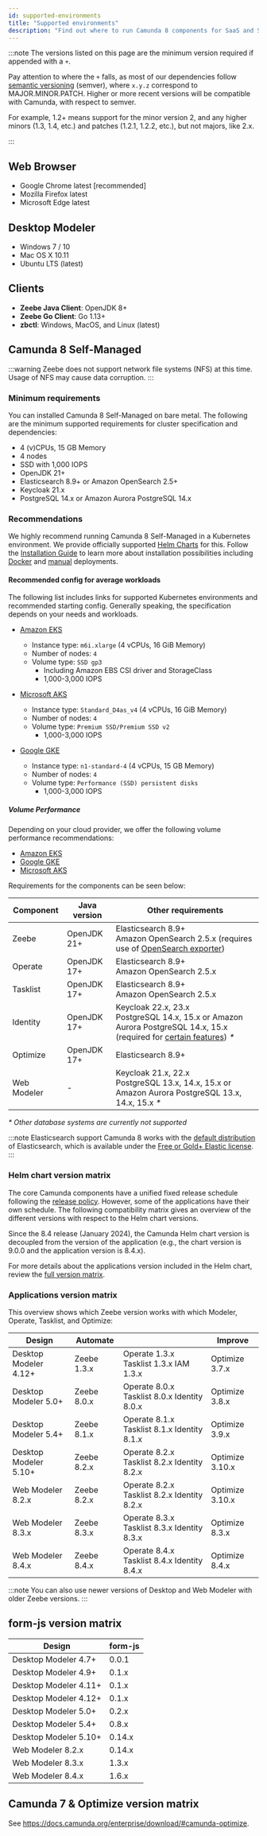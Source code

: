 ```yaml
---
id: supported-environments
title: "Supported environments"
description: "Find out where to run Camunda 8 components for SaaS and Self-Managed, including Optimize for both Camunda 8 and Camunda 7."
---
```


:::note
The versions listed on this page are the minimum version required if appended with a `+`.

Pay attention to where the `+` falls, as most of our dependencies follow [semantic versioning](https://semver.org/) (semver), where `x.y.z` correspond to MAJOR.MINOR.PATCH. Higher or more recent versions will be compatible with Camunda, with respect to semver.

For example, 1.2+ means support for the minor version 2, and any higher minors (1.3, 1.4, etc.) and patches (1.2.1, 1.2.2, etc.), but not majors, like 2.x.

:::

## Web Browser

- Google Chrome latest [recommended]
- Mozilla Firefox latest
- Microsoft Edge latest

## Desktop Modeler

- Windows 7 / 10
- Mac OS X 10.11
- Ubuntu LTS (latest)

## Clients

- **Zeebe Java Client**: OpenJDK 8+
- **Zeebe Go Client**: Go 1.13+
- **zbctl**: Windows, MacOS, and Linux (latest)

## Camunda 8 Self-Managed

:::warning
Zeebe does not support network file systems (NFS) at this time. Usage of NFS may cause data corruption.
:::

### Minimum requirements

You can installed Camunda 8 Self-Managed on bare metal. The following are the minimum supported requirements for cluster specification and dependencies:

- 4 (v)CPUs, 15 GB Memory
- 4 nodes
- SSD with 1,000 IOPS
- OpenJDK 21+
- Elasticsearch 8.9+ or Amazon OpenSearch 2.5+
- Keycloak 21.x
- PostgreSQL 14.x or Amazon Aurora PostgreSQL 14.x

### Recommendations

We highly recommend running Camunda 8 Self-Managed in a Kubernetes environment. We provide officially supported [Helm Charts](/self-managed/platform-deployment/helm-kubernetes/overview.md) for this. Follow the [Installation Guide](/self-managed/platform-deployment/overview.md) to learn more about installation possibilities including [Docker](/self-managed/platform-deployment/docker.md) and [manual](/self-managed/platform-deployment/manual.md) deployments.

#### Recommended config for average workloads

The following list includes links for supported Kubernetes environments and recommended starting config. Generally speaking, the specification depends on your needs and workloads.

- [Amazon EKS](/self-managed/platform-deployment/helm-kubernetes/platforms/amazon-eks/amazon-eks.md)

  - Instance type: `m6i.xlarge` (4 vCPUs, 16 GiB Memory)
  - Number of nodes: `4`
  - Volume type: `SSD gp3`
    - Including Amazon EBS CSI driver and StorageClass
    - 1,000-3,000 IOPS

- [Microsoft AKS](/self-managed/platform-deployment/helm-kubernetes/platforms/microsoft-aks.md)

  - Instance type: `Standard_D4as_v4` (4 vCPUs, 16 GiB Memory)
  - Number of nodes: `4`
  - Volume type: `Premium SSD/Premium SSD v2`
    - 1,000-3,000 IOPS

- [Google GKE](/self-managed/platform-deployment/helm-kubernetes/platforms/google-gke.md)
  - Instance type: `n1-standard-4` (4 vCPUs, 15 GB Memory)
  - Number of nodes: `4`
  - Volume type: `Performance (SSD) persistent disks`
    - 1,000-3,000 IOPS

##### Volume Performance

Depending on your cloud provider, we offer the following volume performance recommendations:

- [Amazon EKS](../self-managed/platform-deployment/helm-kubernetes/platforms/amazon-eks/amazon-eks.md#volume-performance)
- [Google GKE](../self-managed/platform-deployment/helm-kubernetes/platforms/google-gke.md#volume-performance)
- [Microsoft AKS](../self-managed/platform-deployment/helm-kubernetes/platforms/microsoft-aks.md#volume-performance)

Requirements for the components can be seen below:

| Component   | Java version | Other requirements                                                                                                                                                                                               |
| ----------- | ------------ | ---------------------------------------------------------------------------------------------------------------------------------------------------------------------------------------------------------------- |
| Zeebe       | OpenJDK 21+  | Elasticsearch 8.9+<br/>Amazon OpenSearch 2.5.x (requires use of [OpenSearch exporter](../self-managed/zeebe-deployment/exporters/opensearch-exporter.md))                                                        |
| Operate     | OpenJDK 17+  | Elasticsearch 8.9+<br/>Amazon OpenSearch 2.5.x                                                                                                                                                                   |
| Tasklist    | OpenJDK 17+  | Elasticsearch 8.9+<br/>Amazon OpenSearch 2.5.x                                                                                                                                                                   |
| Identity    | OpenJDK 17+  | Keycloak 22.x, 23.x<br/>PostgreSQL 14.x, 15.x or Amazon Aurora PostgreSQL 14.x, 15.x (required for [certain features](/self-managed/identity/deployment/configuration-variables.md#database-configuration)) _\*_ |
| Optimize    | OpenJDK 17+  | Elasticsearch 8.9+                                                                                                                                                                                               |
| Web Modeler | -            | Keycloak 21.x, 22.x<br/>PostgreSQL 13.x, 14.x, 15.x or Amazon Aurora PostgreSQL 13.x, 14.x, 15.x _\*_                                                                                                            |

_\* Other database systems are currently not supported_

:::note Elasticsearch support
Camunda 8 works with the [default distribution](https://www.elastic.co/downloads/elasticsearch) of Elasticsearch, which is available under the [Free or Gold+ Elastic license](https://www.elastic.co/pricing/faq/licensing#summary).
:::

### Helm chart version matrix

The core Camunda components have a unified fixed release schedule following the [release policy](./release-policy.md). However, some of the applications have their own schedule. The following compatibility matrix gives an overview of the different versions with respect to the Helm chart versions.

Since the 8.4 release (January 2024), the Camunda Helm chart version is decoupled from the version of the application (e.g., the chart version is 9.0.0 and the application version is 8.4.x).

<!-- Nit pick - this is a list, not a matrix. This is also on a separate site with no oversight from DevEx. -->

For more details about the applications version included in the Helm chart, review the [full version matrix](https://helm.camunda.io/camunda-platform/version-matrix/).

### Applications version matrix

This overview shows which Zeebe version works with which Modeler, Operate, Tasklist, and Optimize:

| Design                | Automate    |                                             | Improve         |
| --------------------- | ----------- | ------------------------------------------- | --------------- |
| Desktop Modeler 4.12+ | Zeebe 1.3.x | Operate 1.3.x Tasklist 1.3.x IAM 1.3.x      | Optimize 3.7.x  |
| Desktop Modeler 5.0+  | Zeebe 8.0.x | Operate 8.0.x Tasklist 8.0.x Identity 8.0.x | Optimize 3.8.x  |
| Desktop Modeler 5.4+  | Zeebe 8.1.x | Operate 8.1.x Tasklist 8.1.x Identity 8.1.x | Optimize 3.9.x  |
| Desktop Modeler 5.10+ | Zeebe 8.2.x | Operate 8.2.x Tasklist 8.2.x Identity 8.2.x | Optimize 3.10.x |
| Web Modeler 8.2.x     | Zeebe 8.2.x | Operate 8.2.x Tasklist 8.2.x Identity 8.2.x | Optimize 3.10.x |
| Web Modeler 8.3.x     | Zeebe 8.3.x | Operate 8.3.x Tasklist 8.3.x Identity 8.3.x | Optimize 8.3.x  |
| Web Modeler 8.4.x     | Zeebe 8.4.x | Operate 8.4.x Tasklist 8.4.x Identity 8.4.x | Optimize 8.4.x  |

:::note
You can also use newer versions of Desktop and Web Modeler with older Zeebe versions.
:::

## form-js version matrix

| Design                | form-js |
| --------------------- | ------- |
| Desktop Modeler 4.7+  | 0.0.1   |
| Desktop Modeler 4.9+  | 0.1.x   |
| Desktop Modeler 4.11+ | 0.1.x   |
| Desktop Modeler 4.12+ | 0.1.x   |
| Desktop Modeler 5.0+  | 0.2.x   |
| Desktop Modeler 5.4+  | 0.8.x   |
| Desktop Modeler 5.10+ | 0.14.x  |
| Web Modeler 8.2.x     | 0.14.x  |
| Web Modeler 8.3.x     | 1.3.x   |
| Web Modeler 8.4.x     | 1.6.x   |

## Camunda 7 & Optimize version matrix

See https://docs.camunda.org/enterprise/download/#camunda-optimize.

